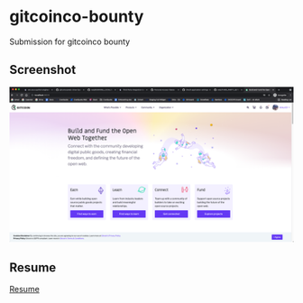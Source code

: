 # gitcoinco-bounty
Submission for gitcoinco bounty

## Screenshot

![gitcoinco_local](https://github.com/Ankur19/gitcoinco-bounty/raw/main/gitcoinco_local.png)

## Resume

[Resume](https://drive.google.com/file/d/1E3pD4qSLQMztJ2lPtPqG3VDimUWelA0U/view?usp=sharing)
